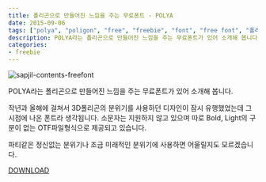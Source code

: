 ```yaml
---
title: 폴리곤으로 만들어진 느낌을 주는 무료폰트 - POLYA
date: 2015-09-06
tags: ["polya", "poligon", "free", "freebie", "font", "free font", "폴리곤", "무료폰트", "무료", "3d"]
description: POLYA라는 폴리곤으로 만들어진 느낌을 주는 무료폰트가 있어 소개해 봅니다. 파티같은 정신없는 분위기나 조금 미래적인 분위기에 사용하면 어울릴지도 모르겠습니다.
categories:
- freebie
---
```


![sapjil-contents-freefont](https://farm1.staticflickr.com/772/21185961921_cf05fbcb51_c.jpg)

POLYA라는 폴리곤으로 만들어진 느낌을 주는 무료폰트가 있어 소개해 봅니다.

작년과 올해에 걸쳐서 3D폴리곤의 분위기를 사용하던 디자인이 잠시 유행했었는데 그 시점에 나온 폰트라 생각됩니다.
소문자는 지원하지 않고 있으며 따로 Bold, Light의 구분이 없는 OTF파일형식으로 제공되고 있습니다.

파티같은 정신없는 분위기나 조금 미래적인 분위기에 사용하면 어울릴지도 모르겠습니다.

[DOWNLOAD](https://www.behance.net/gallery/20118341/POLYA-Free-Font)